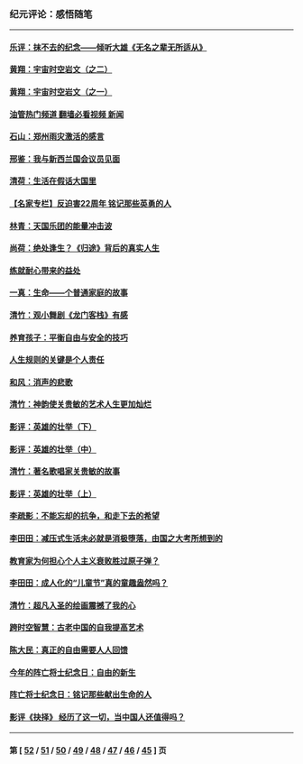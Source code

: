 ### 纪元评论：感悟随笔
---
#### [乐评：抹不去的纪念——倾听大雄《无名之辈无所适从》](../../pages/nsc1035/n13163359.md?09020330) 
#### [黄翔：宇宙时空岩文（之二）](../../pages/nsc1035/n13141116.md?09020330) 
#### [黄翔：宇宙时空岩文（之一）](../../pages/nsc1035/n13140355.md?09020330) 
#### [油管热门频道 翻墙必看视频 新闻](ok?09020330)
#### [石山：郑州雨灾激活的感言](../../pages/nsc1035/n13135372.md?09020330) 
#### [邢鉴：我与新西兰国会议员见面](../../pages/nsc1035/n13111626.md?09020330) 
#### [清荷：生活在假话大国里](../../pages/nsc1035/n13103916.md?09020330) 
#### [【名家专栏】反迫害22周年 铭记那些英勇的人](../../pages/nsc1035/n13102771.md?09020330) 
#### [林青：天国乐团的能量冲击波](../../pages/nsc1035/n13099634.md?09020330) 
#### [尚荷：绝处逢生？《归途》背后的真实人生](../../pages/nsc1035/n13099470.md?09020330) 
#### [练就耐心带来的益处](../../pages/nsc1035/n13081876.md?09020330) 
#### [一真：生命——个普通家庭的故事](../../pages/nsc1035/n13075782.md?09020330) 
#### [清竹：观小舞剧《龙门客栈》有感](../../pages/nsc1035/n13069850.md?09020330) 
#### [养育孩子：平衡自由与安全的技巧](../../pages/nsc1035/n13054510.md?09020330) 
#### [人生规则的关键是个人责任](../../pages/nsc1035/n13053252.md?09020330) 
#### [和风：消声的悲歌](../../pages/nsc1035/n13051994.md?09020330) 
#### [清竹：神韵使关贵敏的艺术人生更加灿烂](../../pages/nsc1035/n13038731.md?09020330) 
#### [影评：英雄的壮举（下）](../../pages/nsc1035/n13027438.md?09020330) 
#### [影评：英雄的壮举（中）](../../pages/nsc1035/n13027244.md?09020330) 
#### [清竹：著名歌唱家关贵敏的故事](../../pages/nsc1035/n13025435.md?09020330) 
#### [影评：英雄的壮举（上）](../../pages/nsc1035/n13024688.md?09020330) 
#### [李疏影：不能忘却的抗争，和走下去的希望](../../pages/nsc1035/n13022097.md?09020330) 
#### [李田田：减压式生活未必就是消极堕落，由国之大考所想到的](../../pages/nsc1035/n13017621.md?09020330) 
#### [教育家为何担心个人主义衰败胜过原子弹？](../../pages/nsc1035/n13002969.md?09020330) 
#### [李田田：成人化的“儿童节”真的童趣盎然吗？](../../pages/nsc1035/n13000386.md?09020330) 
#### [清竹：超凡入圣的绘画震撼了我的心](../../pages/nsc1035/n12993985.md?09020330) 
#### [跨时空智慧：古老中国的自我提高艺术](../../pages/nsc1035/n12988506.md?09020330) 
#### [陈大民：真正的自由需要人人回馈](../../pages/nsc1035/n12990148.md?09020330) 
#### [今年的阵亡将士纪念日：自由的新生](../../pages/nsc1035/n12989540.md?09020330) 
#### [阵亡将士纪念日：铭记那些献出生命的人](../../pages/nsc1035/n12985418.md?09020330) 
#### [影评《抉择》 经历了这一切，当中国人还值得吗？](../../pages/nsc1035/n12983029.md?09020330) 

---
#### 第 [ [52](./52.md?09020330) / [51](./51.md?09020330) / [50](./50.md?09020330) / [49](./49.md?09020330) / [48](./48.md?09020330) / [47](./47.md?09020330) / [46](./46.md?09020330) / [45](./45.md?09020330) ] 页
